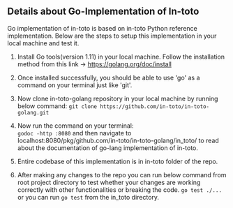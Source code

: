 ## Details about Go-Implementation of In-toto

Go implementation of in-toto is based on in-toto Python reference implementation. Below are the steps to setup this implementation in your local machine and test it.

1.	Install Go tools(version 1.11) in your local machine. Follow the installation method from this link -> https://golang.org/doc/install
2.	Once installed successfully, you should be able to use 'go' as a command on your terminal just like 'git'.
3.	Now clone in-toto-golang repository in your local machine by running below command:
			```
			git clone https://github.com/in-toto/in-toto-golang.git 
			```
4.	Now run the command on your terminal:  
			```
			godoc -http :8080
			```
	and then navigate to localhost:8080/pkg/github.com/in-toto/in-toto-golang/in_toto/ to read about the documentation of go-lang implementation of in-toto.

5.	Entire codebase of this implementation is in in-toto folder of the repo.
6.	After making any changes to the repo you can run below command from root project directory to test whether your changes are working correctly with other functionalities or breaking the code.
			```
			go test ./...
			```
or you can run ```
			go test
			```
			from the in_toto directory.